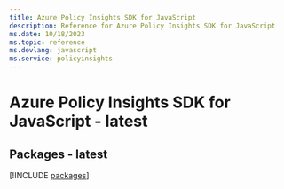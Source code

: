 ```yaml
---
title: Azure Policy Insights SDK for JavaScript
description: Reference for Azure Policy Insights SDK for JavaScript
ms.date: 10/18/2023
ms.topic: reference
ms.devlang: javascript
ms.service: policyinsights
---
```

# Azure Policy Insights SDK for JavaScript - latest
## Packages - latest
[!INCLUDE [packages](policy-insights-index.md)]